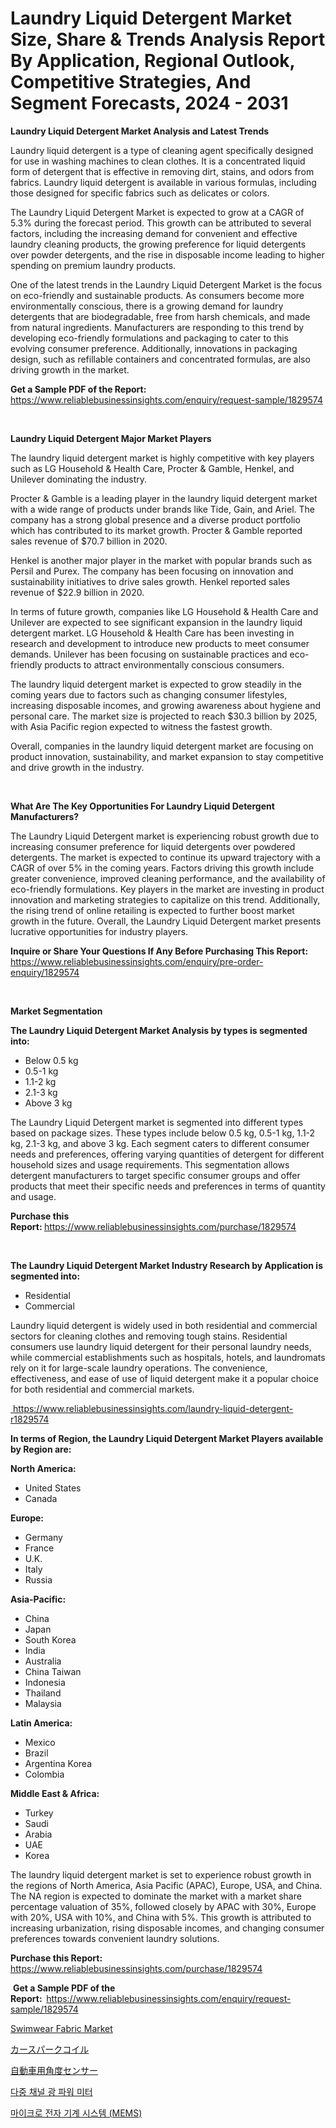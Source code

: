 <p><h1>Laundry Liquid Detergent Market Size, Share & Trends Analysis Report By Application, Regional Outlook, Competitive Strategies, And Segment Forecasts, 2024 - 2031</h1></p><p><strong>Laundry Liquid Detergent Market Analysis and Latest Trends</strong></p>
<p><p>Laundry liquid detergent is a type of cleaning agent specifically designed for use in washing machines to clean clothes. It is a concentrated liquid form of detergent that is effective in removing dirt, stains, and odors from fabrics. Laundry liquid detergent is available in various formulas, including those designed for specific fabrics such as delicates or colors.</p><p>The Laundry Liquid Detergent Market is expected to grow at a CAGR of 5.3% during the forecast period. This growth can be attributed to several factors, including the increasing demand for convenient and effective laundry cleaning products, the growing preference for liquid detergents over powder detergents, and the rise in disposable income leading to higher spending on premium laundry products. </p><p>One of the latest trends in the Laundry Liquid Detergent Market is the focus on eco-friendly and sustainable products. As consumers become more environmentally conscious, there is a growing demand for laundry detergents that are biodegradable, free from harsh chemicals, and made from natural ingredients. Manufacturers are responding to this trend by developing eco-friendly formulations and packaging to cater to this evolving consumer preference. Additionally, innovations in packaging design, such as refillable containers and concentrated formulas, are also driving growth in the market.</p></p>
<p><strong>Get a Sample PDF of the Report:&nbsp;</strong> <a href="https://www.reliablebusinessinsights.com/enquiry/request-sample/1829574">https://www.reliablebusinessinsights.com/enquiry/request-sample/1829574</a></p>
<p>&nbsp;</p>
<p><strong>Laundry Liquid Detergent Major Market Players</strong></p>
<p><p>The laundry liquid detergent market is highly competitive with key players such as LG Household & Health Care, Procter & Gamble, Henkel, and Unilever dominating the industry. </p><p>Procter & Gamble is a leading player in the laundry liquid detergent market with a wide range of products under brands like Tide, Gain, and Ariel. The company has a strong global presence and a diverse product portfolio which has contributed to its market growth. Procter & Gamble reported sales revenue of $70.7 billion in 2020.</p><p>Henkel is another major player in the market with popular brands such as Persil and Purex. The company has been focusing on innovation and sustainability initiatives to drive sales growth. Henkel reported sales revenue of $22.9 billion in 2020.</p><p>In terms of future growth, companies like LG Household & Health Care and Unilever are expected to see significant expansion in the laundry liquid detergent market. LG Household & Health Care has been investing in research and development to introduce new products to meet consumer demands. Unilever has been focusing on sustainable practices and eco-friendly products to attract environmentally conscious consumers.</p><p>The laundry liquid detergent market is expected to grow steadily in the coming years due to factors such as changing consumer lifestyles, increasing disposable incomes, and growing awareness about hygiene and personal care. The market size is projected to reach $30.3 billion by 2025, with Asia Pacific region expected to witness the fastest growth.</p><p>Overall, companies in the laundry liquid detergent market are focusing on product innovation, sustainability, and market expansion to stay competitive and drive growth in the industry.</p></p>
<p>&nbsp;</p>
<p><strong>What Are The Key Opportunities For Laundry Liquid Detergent Manufacturers?</strong></p>
<p><p>The Laundry Liquid Detergent market is experiencing robust growth due to increasing consumer preference for liquid detergents over powdered detergents. The market is expected to continue its upward trajectory with a CAGR of over 5% in the coming years. Factors driving this growth include greater convenience, improved cleaning performance, and the availability of eco-friendly formulations. Key players in the market are investing in product innovation and marketing strategies to capitalize on this trend. Additionally, the rising trend of online retailing is expected to further boost market growth in the future. Overall, the Laundry Liquid Detergent market presents lucrative opportunities for industry players.</p></p>
<p><strong>Inquire or Share Your Questions If Any Before Purchasing This Report:</strong> <a href="https://www.reliablebusinessinsights.com/enquiry/pre-order-enquiry/1829574">https://www.reliablebusinessinsights.com/enquiry/pre-order-enquiry/1829574</a></p>
<p>&nbsp;</p>
<p><strong>Market Segmentation</strong></p>
<p><strong>The Laundry Liquid Detergent Market Analysis by types is segmented into:</strong></p>
<p><ul><li>Below 0.5 kg</li><li>0.5-1 kg</li><li>1.1-2 kg</li><li>2.1-3 kg</li><li>Above 3 kg</li></ul></p>
<p><p>The Laundry Liquid Detergent market is segmented into different types based on package sizes. These types include below 0.5 kg, 0.5-1 kg, 1.1-2 kg, 2.1-3 kg, and above 3 kg. Each segment caters to different consumer needs and preferences, offering varying quantities of detergent for different household sizes and usage requirements. This segmentation allows detergent manufacturers to target specific consumer groups and offer products that meet their specific needs and preferences in terms of quantity and usage.</p></p>
<p><strong>Purchase this Report:&nbsp;</strong><a href="https://www.reliablebusinessinsights.com/purchase/1829574">https://www.reliablebusinessinsights.com/purchase/1829574</a></p>
<p>&nbsp;</p>
<p><strong>The Laundry Liquid Detergent Market Industry Research by Application is segmented into:</strong></p>
<p><ul><li>Residential</li><li>Commercial</li></ul></p>
<p><p>Laundry liquid detergent is widely used in both residential and commercial sectors for cleaning clothes and removing tough stains. Residential consumers use laundry liquid detergent for their personal laundry needs, while commercial establishments such as hospitals, hotels, and laundromats rely on it for large-scale laundry operations. The convenience, effectiveness, and ease of use of liquid detergent make it a popular choice for both residential and commercial markets.</p></p>
<p><a href="https://www.reliablebusinessinsights.com/laundry-liquid-detergent-r1829574">&nbsp;https://www.reliablebusinessinsights.com/laundry-liquid-detergent-r1829574</a></p>
<p><strong>In terms of Region, the Laundry Liquid Detergent Market Players available by Region are:</strong></p>
<p>
    <p> <strong> North America: </strong>
        <ul>
            <li>United States</li>
            <li>Canada</li>
        </ul>
        </p> 
    <p> <strong> Europe: </strong>
        <ul>
            <li>Germany</li>
            <li>France</li>
            <li>U.K.</li>
            <li>Italy</li>
            <li>Russia</li>
        </ul>
        </p> 
    <p> <strong> Asia-Pacific: </strong>
        <ul>
            <li>China</li>
            <li>Japan</li>
            <li>South Korea</li>
            <li>India</li>
            <li>Australia</li>
            <li>China Taiwan</li>
            <li>Indonesia</li>
            <li>Thailand</li>
            <li>Malaysia</li>
        </ul>
        </p> 
    <p> <strong> Latin America: </strong>
        <ul>
            <li>Mexico</li>
            <li>Brazil</li>
            <li>Argentina Korea</li>
            <li>Colombia</li>
        </ul>
        </p> 
    <p> <strong> Middle East & Africa: </strong>
        <ul>
            <li>Turkey</li>
            <li>Saudi</li>
            <li>Arabia</li>
            <li>UAE</li>
            <li>Korea</li>
        </ul>
    </p>
    </p>
<p><p>The laundry liquid detergent market is set to experience robust growth in the regions of North America, Asia Pacific (APAC), Europe, USA, and China. The NA region is expected to dominate the market with a market share percentage valuation of 35%, followed closely by APAC with 30%, Europe with 20%, USA with 10%, and China with 5%. This growth is attributed to increasing urbanization, rising disposable incomes, and changing consumer preferences towards convenient laundry solutions.</p></p>
<p><strong>Purchase this Report: </strong><a href="https://www.reliablebusinessinsights.com/purchase/1829574">https://www.reliablebusinessinsights.com/purchase/1829574</a></p>
<p>&nbsp;<strong>Get a Sample PDF of the Report:&nbsp;&nbsp;</strong><a href="https://www.reliablebusinessinsights.com/enquiry/request-sample/1829574">https://www.reliablebusinessinsights.com/enquiry/request-sample/1829574</a></p>
<p><strong></strong></p>
<p><p><a href="https://github.com/bmorecock/Market-Research-Report-List-3/blob/main/swimwear-fabric-market.md">Swimwear Fabric Market</a></p><p><a href="https://medium.com/@amehdzmay/2024%E5%B9%B4%E3%81%8B%E3%82%892031%E5%B9%B4%E3%81%BE%E3%81%A7%E3%81%AE%E8%87%AA%E5%8B%95%E8%BB%8A%E3%82%B9%E3%83%91%E3%83%BC%E3%82%AF%E3%82%B3%E3%82%A4%E3%83%AB%E5%B8%82%E5%A0%B4%E3%81%AE%E5%B1%95%E6%9C%9B%E3%81%A8%E4%BA%88%E6%B8%AC-19f65986bef3">カースパークコイル</a></p><p><a href="https://medium.com/@reannakling/%E6%AC%A1%E3%81%AE%E6%96%87%E3%82%92%E6%97%A5%E6%9C%AC%E8%AA%9E%E3%81%AB%E7%BF%BB%E8%A8%B3%E3%81%97%E3%81%A6%E3%81%8F%E3%81%A0%E3%81%95%E3%81%84-%E5%9C%B0%E7%90%83%E8%A6%8F%E6%A8%A1%E3%81%AE%E8%87%AA%E5%8B%95%E8%BB%8A%E3%82%A2%E3%83%B3%E3%82%B0%E3%83%AB%E3%82%BB%E3%83%B3%E3%82%B5%E3%83%BC%E5%B8%82%E5%A0%B4%E3%81%AE%E7%8A%B6%E6%B3%81-2024%E5%B9%B4-2031%E5%B9%B4-%E3%81%A8%E5%9C%B0%E5%9F%9F-%E8%A3%BD%E5%93%81-%E3%82%A8%E3%83%B3%E3%83%89%E3%83%A6%E3%83%BC%E3%82%B9%E5%88%A5%E3%81%AE%E4%BA%88%E6%B8%AC-9107c0f449bd">自動車用角度センサー</a></p><p><a href="https://github.com/erwindropdead54/Market-Research-Report-List-1/blob/main/9593559152357.md">다중 채널 광 파워 미터</a></p><p><a href="https://github.com/kein8762/Market-Research-Report-List-1/blob/main/7234047152356.md">마이크로 전자 기계 시스템 (MEMS)</a></p></p>